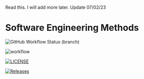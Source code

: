 Read this. I will add more later.
Update 07/02/23
# Software Engineering Methods
![GitHub Workflow Status (branch)](https://img.shields.io/github/actions/workflow/status/Ghoulbinder/seMethods/main.yml)

![workflow](https://github.com/Ghoulbinder/seMethods/actions/workflows/main.yml/badge.svg)

[![LICENSE](https://img.shields.io/github/license/Ghoulbinder/seMethods.svg?style=flat-square)](https://github.com/Ghoulbinder/sem/blob/master/LICENSE)

[![Releases](https://img.shields.io/github/release/Ghoulbinder/all.svg?style=flat-square)](https://github.com/Ghoulbinder/sem/releases)

